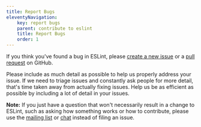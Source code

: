 ```yaml
---
title: Report Bugs
eleventyNavigation:
    key: report bugs
    parent: contribute to eslint
    title: Report Bugs
    order: 1
---
```


If you think you've found a bug in ESLint, please [create a new issue](https://github.com/eslint/eslint/issues/new/choose) or a [pull request](pull-requests) on GitHub.

Please include as much detail as possible to help us properly address your issue. If we need to triage issues and constantly ask people for more detail, that's time taken away from actually fixing issues. Help us be as efficient as possible by including a lot of detail in your issues.

**Note:** If you just have a question that won't necessarily result in a change to ESLint, such as asking how something works or how to contribute, please use the [mailing list](https://groups.google.com/group/eslint) or [chat](https://eslint.org/chat) instead of filing an issue.
